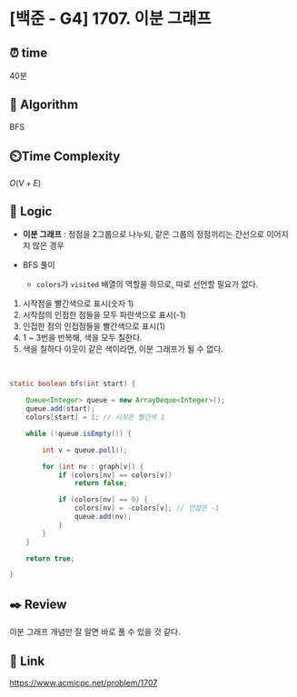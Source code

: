# [백준 - G4] 1707. 이분 그래프

## ⏰  **time**
40분

## :pushpin: **Algorithm**
BFS

## ⏲️**Time Complexity**
$O(V+E)$

## :round_pushpin: **Logic**

- **이분 그래프** : 정점을 2그룹으로 나누되, 같은 그룹의 정점끼리는 간선으로 이어지지 않은 경우

- BFS 풀이
    - `colors`가 `visited` 배열의 역할을 하므로, 따로 선언할 필요가 없다.

1. 시작점을 빨간색으로 표시(숫자 1)
2. 시작점의 인접한 점들을 모두 파란색으로 표시(-1)
3. 인접한 점의 인접점들을 빨간색으로 표시(1)
4. 1 ~ 3번을 반복해, 색을 모두 칠한다.
5. 색을 칠하다 이웃이 같은 색이라면, 이분 그래프가 될 수 없다.

</br>

```java
static boolean bfs(int start) {

	Queue<Integer> queue = new ArrayDeque<Integer>();
	queue.add(start);
	colors[start] = 1; // 시작은 빨간색 1

	while (!queue.isEmpty()) {

		int v = queue.poll();

		for (int nv : graph[v]) {
			if (colors[nv] == colors[v])
				return false;

			if (colors[nv] == 0) {
				colors[nv] = -colors[v]; // 인접은 -1
				queue.add(nv);
			}
		}
	}

	return true;

}
```

## :black_nib: **Review**
이분 그래프 개념만 잘 알면 바로 풀 수 있을 것 같다.

## 📡 Link
https://www.acmicpc.net/problem/1707